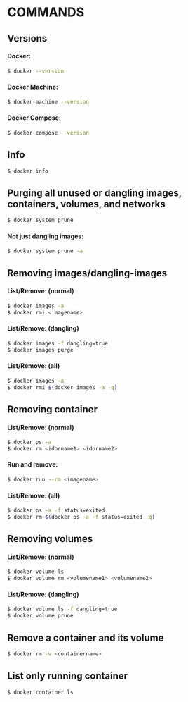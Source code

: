 # COMMANDS
## Versions
#### Docker:

```sh
$ docker --version
```

#### Docker Machine:

```sh
$ docker-machine --version
```

#### Docker Compose:

```sh
$ docker-compose --version
```

## Info

```sh
$ docker info
```

## Purging all unused or dangling images, containers, volumes, and networks

```sh
$ docker system prune
```

#### Not just dangling images:

```sh
$ docker system prune -a
```

## Removing images/dangling-images
#### List/Remove: (normal)

```sh
$ docker images -a
$ docker rmi <imagename>
```

#### List/Remove: (dangling)

```sh
$ docker images -f dangling=true
$ docker images purge
```

#### List/Remove: (all)

```sh
$ docker images -a
$ docker rmi $(docker images -a -q)
```

## Removing container
#### List/Remove: (normal)

```sh
$ docker ps -a
$ docker rm <idorname1> <idorname2>
```

#### Run and remove:

```sh
$ docker run --rm <imagename>
```

#### List/Remove: (all)

```sh
$ docker ps -a -f status=exited
$ docker rm $(docker ps -a -f status=exited -q)
```

## Removing volumes
#### List/Remove: (normal)

```sh
$ docker volume ls
$ docker volume rm <volumename1> <volumename2>
```

#### List/Remove: (dangling)

```sh
$ docker volume ls -f dangling=true
$ docker volume prune
```

## Remove a container and its volume

```sh
$ docker rm -v <containername>
```

## List only running container

```sh
$ docker container ls
```